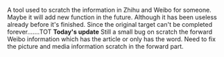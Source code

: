 A tool used to scratch the information in Zhihu and Weibo for someone. Maybe it will add new function in the future. Although it has been useless already before it's finished. Since the original target can't be completed forever.......TOT
<b>Today's update</b>
Still a small bug on scratch the forward Weibo information which has the article or only has the word. Need to fix the picture and media information scratch in the forward part.
